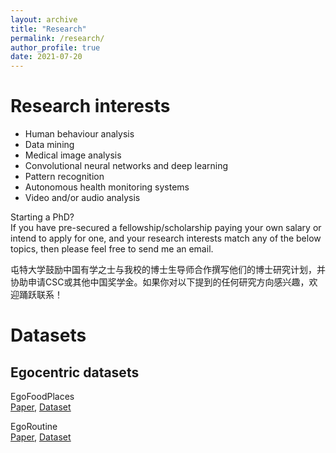 ```yaml
---
layout: archive
title: "Research"
permalink: /research/
author_profile: true
date: 2021-07-20
---
```

 
# Research interests

* Human behaviour analysis 
* Data mining
* Medical image analysis 
* Convolutional neural networks and deep learning
* Pattern recognition
* Autonomous health monitoring systems
* Video and/or audio analysis

Starting a PhD? <br>
If you have pre-secured a fellowship/scholarship paying your own salary or intend to apply for one, and your research interests match any of the below topics, then please feel free to send me an email.

屯特大学鼓励中国有学之士与我校的博士生导师合作撰写他们的博士研究计划，并协助申请CSC或其他中国奖学金。如果你对以下提到的任何研究方向感兴趣，欢迎踊跃联系！

# Datasets 

## Egocentric datasets

EgoFoodPlaces <br>
<u><a href="https://pubmed.ncbi.nlm.nih.gov/31199277/">Paper</a></u>, <u><a href="https://pubmed.ncbi.nlm.nih.gov/31199277/">Dataset</a></u> <br>

EgoRoutine <br>
<u><a href="https://www.sciencedirect.com/science/article/pii/S0031320320301333">Paper</a></u>, <u><a href="https://www.sciencedirect.com/science/article/pii/S0031320320301333">Dataset</a></u> <br>
